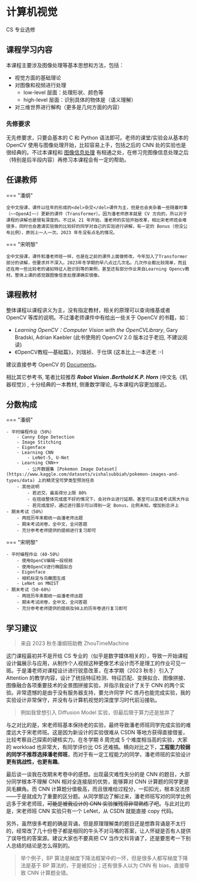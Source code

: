 # 计算机视觉
<div class="badges">
<span class="badge cs-badge">CS 专业选修</span>
</div>

## 课程学习内容

本课程主要涉及图像处理等基本思想和方法，包括：

- 视觉方面的基础理论
- 对图像和视频进行处理
    - low-level 层面：处理形状、颜色等
    - high-level 层面：识别具体的物体是（语义理解）
- 对三维世界进行解构（更多是几何方面的内容）

### 先修要求

无先修要求，只要会基本的 C 和 Python 语法即可。老师的课堂/实验会从基本的 OpenCV 使用与图像处理开始，比较容易上手，包括之后的 CNN 处的实验也是很经典的。不过本课程和 [图像信息处理](../digital_image_processing) 有相通之处，在修习完图像信息处理之后（特别是后半段内容）再修习本课程会有一定的帮助。

## 任课教师

=== "潘纲"

    全中文授课，课件以往年的形成的<del>杂交</del>课件为主，但是也会夹杂着一些随着时事（~~OpenAI~~）更新的课件（Transformer）。因为潘老师原本就是 CV 方向的，所以对于课程的讲解也是很有深度的。不过从 21 年开始，潘老师的实验开始改革，相比宋老师班会难很多，同时也会邀请实验做的比较好的同学对自己的实验进行讲解，有一定的 Bonus（但没公布比例），原则上一人一次。2023 年冬没有点名的情况。

=== "宋明黎" 

    全中文授课，课件和潘老师班一样，也是在之前的课件上面做修改，今年加入了Transformer部分的讲解，但要求并不深入。2023年冬学期的早八点过几次名。几次作业都比较简单，而且还在用一些比较老的诸如特征人脸识别等的案例，甚至还有部分作业来自Learning Opencv教材。整体上课的感觉跟图像信息处理课确实很像。

## 课程教材

整体课程以课程讲义为主，没有指定教材，相关的原理可以查询维基或者 OpenCV 等库的说明。不过潘老师课件中有给出一些关于 OpenCV 的书籍，如：

- *Learning OpenCV：Computer Vision with the OpenCVLibrary*, Gary Bradski, Adrian Kaebler (此书使用的 OpenCV 2.0 版本过于老旧, 不建议阅读)
- 《OpenCV教程—基础篇》，刘瑞祯、于仕琪 (这本比上一本还老 :-)

建议直接参考 OpenCV 的 [Documents](https://docs.opencv.org/4.x/d1/dfb/intro.html)。

相比其它参考书, 笔者比较推荐 ***Robot Vision .Berthold K.P. Horn*** (中文名《机器视觉》) , 十分经典的一本教材, 侧重数学理论, 与本课程内容更加接近。

## 分数构成

=== "潘纲"

    - 平时编程作业（50%）
        - Canny Edge Detection
        - Image Stitching
        - Eigenface
        - Learning CNN
            - LeNet-5, U-Net
        - Learning CNN++
            - 公开数据集 [Pokemon Image Dataset](https://www.kaggle.com/datasets/vishalsubbiah/pokemon-images-and-types/data) 上的精灵宝可梦类型预测任务
        - 其他说明
            - 若迟交，最高得分上限 80%
            - 在班级整体完成度不好的情况下，会对作业进行延期，甚至可以变成考试周大作业
            - 若完成度好，通过进行展示可以得到一定 Bonus，比例未知，增加到总评上
    - 期末考试（50%）
        - 两班历年来都统一由潘老师出题
        - 期末考试闭卷，全中文，全问答题
        - 充分参考老师提供的提纲进行复习即可

=== "宋明黎" 

    - 平时编程作业（40-50%）
        - 使用OpenCV编辑一段视频
        - 使用OpenCV进行椭圆拟合
        - Eigenface
        - 相机标定与鸟瞰图生成
        - LeNet on MNIST
    - 期末考试（50-60%）
        - 两班历年来都统一由潘老师出题
        - 期末考试闭卷，全中文，全问答题
        - 充分参考老师提供的提纲及98上的历年卷进行复习即可

## 学习建议

> 来自 2023 秋冬潘纲班助教 ZhouTimeMachine

这门课程最初并不是开给 CS 专业的（似乎是数字媒体相关的），导致一开始课程设计偏展示与应用，从制作个人视频这种更像艺术设计而不是理工的作业可见一斑。于是潘老师对课程设计进行锐意改革，在本学期（2023 秋冬）引入了 Attention 的教学内容，设计了统括特征检测、特征匹配、变换拟合、图像拼接、图像融合各项重要技术的全景图拼接实验，并指示我设计了关于 CNN 的两个实验。非常遗憾的是由于没有服务器支持，要允许同学 PC 炼丹也能完成实验，我的实验设计非常保守，并没有与计算机视觉的深度学习时代前沿接轨。

> 例如我曾想引入 Diffusion Model 实验，但最后限于算力还是放弃了

与之对比的是，宋老师班基本保持老的实验，最终导致潘老师班同学完成实验的难度远大于宋老师班。这是因为新设计的实验很难从 CSDN 等地方获得直接借鉴，比较考察自己探索的硬核实力。在冬学期 8 周完成 5 个难度相当高的实验，大家的 workload 也非常大，有同学评价比 OS 还难搞。横向对比之下，**工程能力较弱的同学不推荐选择潘老师班**，而对于有一定工程能力的同学，潘老师班的实验设计**更有挑战性，也更有趣**。

最后谈一谈我在改期末考卷中的感想。出现最灾难性失分的是 CNN 的题目，大部分同学根本不理解 CNN 相对全连接层的优势，能够算对 CNN 计算题的同学更是凤毛麟角。而 CNN 计算题分值极高，而且很难给过程分，一扣扣光，根本没法捞——于是就成为了重要的区分题。从同学那边了解过来，潘老师班写对的同学比例远多于宋老师班，<del>可能是被我设计的 CNN 实验摧残得非常熟练了吧</del>。与此对比的是，宋老师班 CNN 实验只有一个 LeNet，从 CSDN 就能直接 copy 代码。

另外，虽然很多考题的确是背诵，但是原理理解类的题目还是想靠背诵是不太行的，经常改了几十份卷子都是相同的牛头不对马嘴的答案，让人怀疑是否有人提供了误导性的答案源。建议大家也不要真把 CV 当作文科背诵了，还是要思考一下别人总结的结论是怎么得到的。

> 举个例子，BP 算法是梯度下降法框架中的一环，但是很多人都写梯度下降法是基于 BP 算法的，于是被扣分；还有很多人以为 CNN 有 bias，直接导致 CNN 计算题全错。
